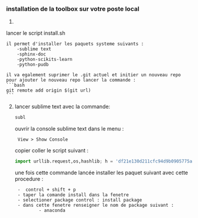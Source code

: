 ### installation de la toolbox sur votre poste local 

1. 
lancer le script install.sh 

    il permet d'installer les paquets systeme suivants :
        -sublime text
        -sphinx-doc 
        -python-scikits-learn
        -python-pudb
        
    il va egalement suprimer le .git actuel et initier un nouveau repo 
    pour ajouter le nouveau repo lancer la commande :
    ```bash
    git remote add origin $(git url)
    ```
    
2. lancer sublime text avec la commande: 
    ```bash
    subl
    ```
    
    ouvrir la console sublime text dans le menu : 
        
        View > Show Console
    
    copier coller le script suivant :
    
    ```python
    import urllib.request,os,hashlib; h = 'df21e130d211cfc94d9b0905775a7c0f' + '1e3d39e33b79698005270310898eea76'; pf = 'Package Control.sublime-package'; ipp = sublime.installed_packages_path(); urllib.request.install_opener( urllib.request.build_opener( urllib.request.ProxyHandler()) ); by = urllib.request.urlopen( 'http://packagecontrol.io/' + pf.replace(' ', '%20')).read(); dh = hashlib.sha256(by).hexdigest(); print('Error validating download (got %s instead of %s), please try manual install' % (dh, h)) if dh != h else open(os.path.join( ipp, pf), 'wb' ).write(by)
    ```
    
    une fois cette commande lancée installer les paquet suivant avec cette procedure :
    
        -  control + shift + p
        - taper la comande install dans la fenetre
        - selectioner package control : install package
        - dans cette fenetre renseigner le nom de package suivant :
                - anaconda

